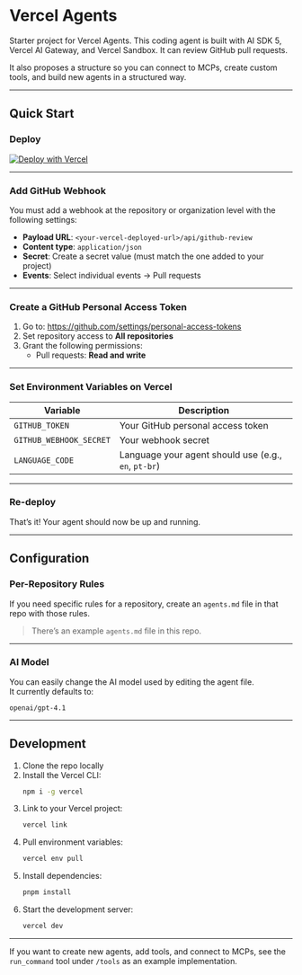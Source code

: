 # Vercel Agents

Starter project for Vercel Agents. This coding agent is built with AI SDK 5, Vercel AI Gateway, and Vercel Sandbox. It can review GitHub pull requests.

It also proposes a structure so you can connect to MCPs, create custom tools, and build new agents in a structured way.

---

## Quick Start

### Deploy

[![Deploy with Vercel](https://vercel.com/button)](https://vercel.com/new/clone?repository-url=https%3A%2F%2Fgithub.com%2FNotNetohog%2Fvercel-agents&env=GITHUB_TOKEN,GITHUB_WEBHOOK_SECRET,LANGUAGE_CODE&project-name=vercel-agents&repository-name=vercel-agents)

---

### Add GitHub Webhook

You must add a webhook at the repository or organization level with the following settings:

- **Payload URL**: `<your-vercel-deployed-url>/api/github-review`
- **Content type**: `application/json`
- **Secret**: Create a secret value (must match the one added to your project)
- **Events**: Select individual events → Pull requests

---

### Create a GitHub Personal Access Token

1. Go to: https://github.com/settings/personal-access-tokens
2. Set repository access to **All repositories**
3. Grant the following permissions:
   - Pull requests: **Read and write**

---

### Set Environment Variables on Vercel

| Variable               | Description                              |
|------------------------|------------------------------------------|
| `GITHUB_TOKEN`         | Your GitHub personal access token        |
| `GITHUB_WEBHOOK_SECRET`| Your webhook secret                      |
| `LANGUAGE_CODE`        | Language your agent should use (e.g., `en`, `pt-br`) |

---

### Re-deploy

That’s it! Your agent should now be up and running.

---

## Configuration

### Per-Repository Rules

If you need specific rules for a repository, create an `agents.md` file in that repo with those rules.

> There’s an example `agents.md` file in this repo.

---

### AI Model

You can easily change the AI model used by editing the agent file.  
It currently defaults to:

```
openai/gpt-4.1
```

---

## Development

1. Clone the repo locally
2. Install the Vercel CLI:
   ```bash
   npm i -g vercel
   ```
3. Link to your Vercel project:
   ```bash
   vercel link
   ```
4. Pull environment variables:
   ```bash
   vercel env pull
   ```
5. Install dependencies:
   ```bash
   pnpm install
   ```
6. Start the development server:
   ```bash
   vercel dev
   ```

---

If you want to create new agents, add tools, and connect to MCPs, see the `run_command` tool under `/tools` as an example implementation.
